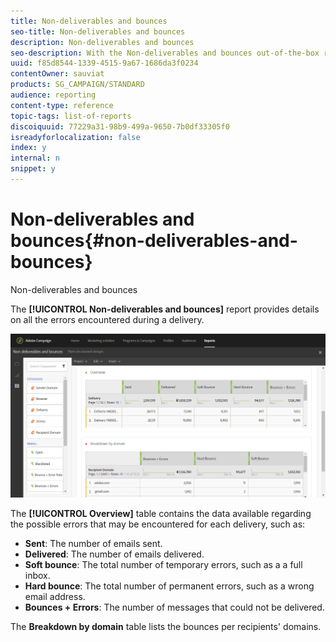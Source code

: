 ```yaml
---
title: Non-deliverables and bounces
seo-title: Non-deliverables and bounces
description: Non-deliverables and bounces
seo-description: With the Non-deliverables and bounces out-of-the-box report, learn about the errors that may occurred to your delivery. 
uuid: f85d8544-1339-4515-9a67-1686da3f0234
contentOwner: sauviat
products: SG_CAMPAIGN/STANDARD
audience: reporting
content-type: reference
topic-tags: list-of-reports
discoiquuid: 77229a31-98b9-499a-9650-7b0df33305f0
isreadyforlocalization: false
index: y
internal: n
snippet: y
---
```


# Non-deliverables and bounces{#non-deliverables-and-bounces}

Non-deliverables and bounces

The **[!UICONTROL Non-deliverables and bounces]** report provides details on all the errors encountered during a delivery.

![](assets/delivery_reports_7.png)

The **[!UICONTROL Overview]** table contains the data available regarding the possible errors that may be encountered for each delivery, such as:

* **Sent**: The number of emails sent.
* **Delivered**: The number of emails delivered.
* **Soft bounce**: The total number of temporary errors, such as a a full inbox.
* **Hard bounce**: The total number of permanent errors, such as a wrong email address.
* **Bounces + Errors**: The number of messages that could not be delivered.

The **Breakdown by domain** table lists the bounces per recipients' domains.
